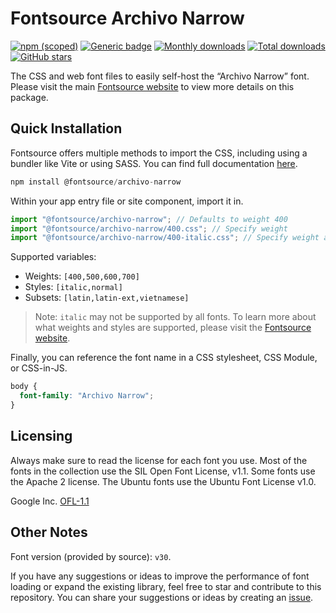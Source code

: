 # Fontsource Archivo Narrow

[![npm (scoped)](https://img.shields.io/npm/v/@fontsource/archivo-narrow?color=brightgreen)](https://www.npmjs.com/package/@fontsource/archivo-narrow) [![Generic badge](https://img.shields.io/badge/fontsource-passing-brightgreen)](https://github.com/fontsource/fontsource) [![Monthly downloads](https://badgen.net/npm/dm/@fontsource/archivo-narrow)](https://github.com/fontsource/fontsource) [![Total downloads](https://badgen.net/npm/dt/@fontsource/archivo-narrow)](https://github.com/fontsource/fontsource) [![GitHub stars](https://img.shields.io/github/stars/fontsource/fontsource.svg?style=social&label=Star)](https://github.com/fontsource/fontsource/stargazers)

The CSS and web font files to easily self-host the “Archivo Narrow” font. Please visit the main [Fontsource website](https://fontsource.org/fonts/archivo-narrow) to view more details on this package.

## Quick Installation

Fontsource offers multiple methods to import the CSS, including using a bundler like Vite or using SASS. You can find full documentation [here](https://fontsource.org/docs/getting-started/introduction).

```javascript
npm install @fontsource/archivo-narrow
```

Within your app entry file or site component, import it in.

```javascript
import "@fontsource/archivo-narrow"; // Defaults to weight 400
import "@fontsource/archivo-narrow/400.css"; // Specify weight
import "@fontsource/archivo-narrow/400-italic.css"; // Specify weight and style
```

Supported variables:
- Weights: `[400,500,600,700]`
- Styles: `[italic,normal]`
- Subsets: `[latin,latin-ext,vietnamese]`

> Note: `italic` may not be supported by all fonts. To learn more about what weights and styles are supported, please visit the [Fontsource website](https://fontsource.org/fonts/archivo-narrow).

Finally, you can reference the font name in a CSS stylesheet, CSS Module, or CSS-in-JS.

```css
body {
  font-family: "Archivo Narrow";
}
```

## Licensing
Always make sure to read the license for each font you use. Most of the fonts in the collection use the SIL Open Font License, v1.1. Some fonts use the Apache 2 license. The Ubuntu fonts use the Ubuntu Font License v1.0.

Google Inc.
[OFL-1.1](http://scripts.sil.org/OFL)

## Other Notes
Font version (provided by source): `v30`.

If you have any suggestions or ideas to improve the performance of font loading or expand the existing library, feel free to star and contribute to this repository. You can share your suggestions or ideas by creating an [issue](https://github.com/fontsource/fontsource/issues).